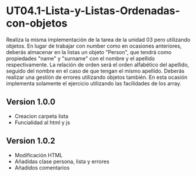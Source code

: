 # UT04.1-Lista-y-Listas-Ordenadas-con-objetos
Realiza la misma implementación de la tarea de la unidad 03 pero utilizando objetos. En lugar de trabajar con number como en ocasiones anteriores, deberás almacenar en la listas un objeto "Person", que tendrá como propiedades "name" y "surname" con el nombre y el apellido respectivamente. La relación de orden será el orden alfabético del apellido, seguido del nombre en el caso de que tengan el mismo apellido.  Deberás realizar una gestión de errores utilizando objetos también.  En esta ocasión implementa solamente el ejercicio utilizando las facilidades de los array.

 ## Version 1.0.0
 - Creacion carpeta lista
 - Funcialidad al html y js

 ## Version 1.0.2
 - Modificación HTML
 - Añadidas clase persona, lista y errores
 - Añadidos comentarios